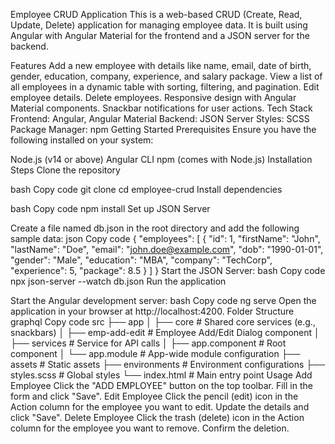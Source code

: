 
Employee CRUD Application
This is a web-based CRUD (Create, Read, Update, Delete) application for managing employee data. It is built using Angular with Angular Material for the frontend and a JSON server for the backend.

Features
Add a new employee with details like name, email, date of birth, gender, education, company, experience, and salary package.
View a list of all employees in a dynamic table with sorting, filtering, and pagination.
Edit employee details.
Delete employees.
Responsive design with Angular Material components.
Snackbar notifications for user actions.
Tech Stack
Frontend: Angular, Angular Material
Backend: JSON Server
Styles: SCSS
Package Manager: npm
Getting Started
Prerequisites
Ensure you have the following installed on your system:

Node.js (v14 or above)
Angular CLI
npm (comes with Node.js)
Installation Steps
Clone the repository

bash
Copy code
git clone <repository-url>
cd employee-crud
Install dependencies

bash
Copy code
npm install
Set up JSON Server

Create a file named db.json in the root directory and add the following sample data:
json
Copy code
{
  "employees": [
    {
      "id": 1,
      "firstName": "John",
      "lastName": "Doe",
      "email": "john.doe@example.com",
      "dob": "1990-01-01",
      "gender": "Male",
      "education": "MBA",
      "company": "TechCorp",
      "experience": 5,
      "package": 8.5
    }
  ]
}
Start the JSON Server:
bash
Copy code
npx json-server --watch db.json
Run the application

Start the Angular development server:
bash
Copy code
ng serve
Open the application in your browser at http://localhost:4200.
Folder Structure
graphql
Copy code
src
├── app
│   ├── core           # Shared core services (e.g., snackbars)
│   ├── emp-add-edit   # Employee Add/Edit Dialog component
│   ├── services       # Service for API calls
│   ├── app.component  # Root component
│   └── app.module     # App-wide module configuration
├── assets             # Static assets
├── environments       # Environment configurations
├── styles.scss        # Global styles
└── index.html         # Main entry point
Usage
Add Employee
Click the "ADD EMPLOYEE" button on the top toolbar.
Fill in the form and click "Save".
Edit Employee
Click the pencil (edit) icon in the Action column for the employee you want to edit.
Update the details and click "Save".
Delete Employee
Click the trash (delete) icon in the Action column for the employee you want to remove.
Confirm the deletion.